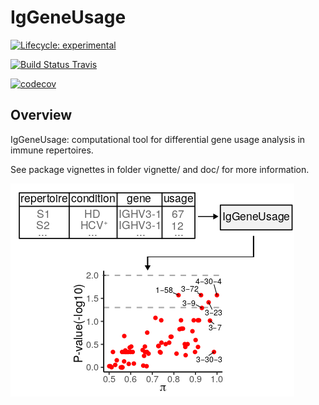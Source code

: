 
# IgGeneUsage

[![Lifecycle: experimental](https://img.shields.io/badge/lifecycle-experimental-orange.svg)](https://www.tidyverse.org/lifecycle/#experimental)

[![Build Status Travis](https://travis-ci.org/snaketron/IgGeneUsage.svg?branch=master)](https://travis-ci.org/snaketron/IgGeneUsage)

[![codecov](https://codecov.io/gh/snaketron/IgGeneUsage/branch/master/graph/badge.svg)](https://codecov.io/github/snaketron/IgGeneUsage)

## Overview
IgGeneUsage: computational tool for differential gene usage analysis in immune repertoires. 

See package vignettes in folder vignette/ and doc/ for more information. 

![alt text](readme_fig.png)
